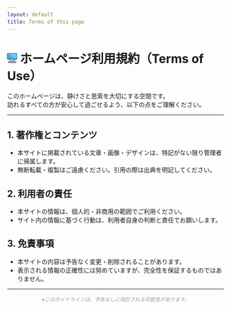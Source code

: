 ```yaml
---
layout: default
title: Terms of this page
---
```


# <img width="23px" src="../assets/images/PC_icon.png"> ホームページ利用規約（Terms of Use）

このホームページは、静けさと思索を大切にする空間です。  
訪れるすべての方が安心して過ごせるよう、以下の点をご理解ください。

---

## 1. 著作権とコンテンツ
- 本サイトに掲載されている文章・画像・デザインは、特記がない限り管理者に帰属します。  
- 無断転載・複製はご遠慮ください。引用の際は出典を明記してください。

## 2. 利用者の責任
- 本サイトの情報は、個人的・非商用の範囲でご利用ください。  
- サイト内の情報に基づく行動は、利用者自身の判断と責任でお願いします。

## 3. 免責事項
- 本サイトの内容は予告なく変更・削除されることがあります。  
- 表示される情報の正確性には努めていますが、完全性を保証するものではありません。

---

<div align="center">
    <small><span style="color: #999999;"><em>※このガイドラインは、予告なしに改訂される可能性があります。</em></span></small>
</div>
